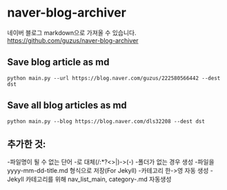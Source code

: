 # naver-blog-archiver
네이버 블로그 markdown으로 가져올 수 있습니다.
https://github.com/guzus/naver-blog-archiver

## Save blog article as md
```
python main.py --url https://blog.naver.com/guzus/222580566442 --dest dst
```

## Save all blog articles as md
```
python main.py --blog https://blog.naver.com/dls32208 --dest dst
```



## 추가한 것:
-파일명이 될 수 없는 단어 -로 대체(\/:*?<>|)->(-)
-폴더가 없는 경우 생성
-파일을 yyyy-mm-dd-title.md 형식으로 저장(For Jekyll)
-카테고리 한->영 자동 생성
-Jekyll 카테고리를 위해 nav_list_main, category-<Name>.md 자동생성






